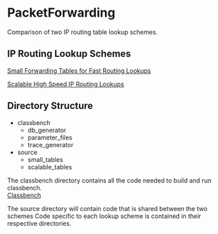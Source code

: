 # PacketForwarding
Comparison of two IP routing table lookup schemes.

## IP Routing Lookup Schemes

[Small Forwarding Tables for Fast Routing Lookups](http://conferences.sigcomm.org/sigcomm/1997/papers/p192.pdf)

[Scalable High Speed IP Routing Lookups](http://conferences.sigcomm.org/sigcomm/1997/papers/p182.pdf)
  

## Directory Structure

- classbench
  - db\_generator
  - parameter\_files
  - trace\_generator
- source
  - small\_tables
  - scalable\_tables

The classbench directory contains all the code needed to build and run classbench.  
[Classbench](http://www.arl.wustl.edu/classbench/)

The source directory will contain code that is shared between the two schemes
Code specific to each lookup scheme is contained in their respective directories.

